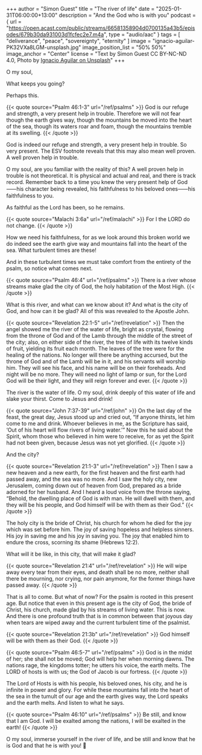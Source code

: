 +++
author = "Simon Guest"
title = "The river of life"
date = "2025-01-31T06:00:00+13:00"
description = "And the God who is with you"
podcast = { url = "https://open.acast.com/public/streams/66581358904d0700135a43b5/episodes/679b30da931003d1fcfec2e7.m4a", type = "audio/aac" }
tags = [ "deliverance", "peace", "sovereignty", "eternity" ]
image = "ignacio-aguilar-PK32VXa8LGM-unsplash.jpg"
image_position_list = "50% 50%"
image_anchor = "Center"
license = "Text by Simon Guest CC BY-NC-ND 4.0, Photo by [Ignacio Aguilar on Unsplash](https://unsplash.com/photos/green-trees-near-waterfalls-PK32VXa8LGM)"
+++

O my soul,

What keeps you going?

Perhaps this.

{{< quote source="Psalm 46:1-3" url="/ref/psalms" >}}
God is our refuge and strength, a very present help in trouble. Therefore we will not fear though the earth gives way, though the mountains be moved into the heart of the sea, though its waters roar and foam, though the mountains tremble at its swelling.
{{< /quote >}}

God is indeed our refuge and strength, a very present help in trouble. So very present. The ESV footnote reveals that this may also mean well proven. A well proven help in trouble.

O my soul, are you familiar with the reality of this? A well proven help in trouble is not theoretical. It is physical and actual and real, and there is track record. Remember back to a time you knew the very present help of God⸺his character being revealed, his faithfulness to his beloved ones⸺his faithfulness to you.

As faithful as the Lord has been, so he remains.

{{< quote source="Malachi 3:6a" url="/ref/malachi" >}}
For I the LORD do not change.
{{< /quote >}}

How we need his faithfulness, for as we look around this broken world we do indeed see the earth give way and mountains fall into the heart of the sea. What turbulent times are these!

And in these turbulent times we must take comfort from the entirety of the psalm, so notice what comes next.

{{< quote source="Psalm 46:4" url="/ref/psalms" >}}
There is a river whose streams make glad the city of God, the holy habitation of the Most High.
{{< /quote >}}

What is this river, and what can we know about it? And what is the city of God, and how can it be glad? All of this was revealed to the Apostle John.

{{< quote source="Revelation 22:1-5" url="/ref/revelation" >}}
Then the angel showed me the river of the water of life, bright as crystal, flowing from the throne of God and of the Lamb through the middle of the street of the city; also, on either side of the river, the tree of life with its twelve kinds of fruit, yielding its fruit each month. The leaves of the tree were for the healing of the nations. No longer will there be anything accursed, but the throne of God and of the Lamb will be in it, and his servants will worship him. They will see his face, and his name will be on their foreheads. And night will be no more. They will need no light of lamp or sun, for the Lord God will be their light, and they will reign forever and ever.
{{< /quote >}}

The river is the water of life. O my soul, drink deeply of this water of life and slake your thirst. Come to Jesus and drink!

{{< quote source="John 7:37-39" url="/ref/john" >}}
On the last day of the feast, the great day, Jesus stood up and cried out, “If anyone thirsts, let him come to me and drink. Whoever believes in me, as the Scripture has said, ‘Out of his heart will flow rivers of living water.’” Now this he said about the Spirit, whom those who believed in him were to receive, for as yet the Spirit had not been given, because Jesus was not yet glorified.
{{< /quote >}}

And the city?

{{< quote source="Revelation 21:1-3" url="/ref/revelation" >}}
Then I saw a new heaven and a new earth, for the first heaven and the first earth had passed away, and the sea was no more. And I saw the holy city, new Jerusalem, coming down out of heaven from God, prepared as a bride adorned for her husband. And I heard a loud voice from the throne saying, “Behold, the dwelling place of God is with man. He will dwell with them, and they will be his people, and God himself will be with them as their God.”
{{< /quote >}}

The holy city is the bride of Christ, his church for whom he died for the joy which was set before him. The joy of saving hopeless and helpless sinners. His joy in saving me and his joy in saving you. The joy that enabled him to endure the cross, scorning its shame (Hebrews 12:2).

What will it be like, in this city, that will make it glad?

{{< quote source="Revelation 21:4" url="/ref/revelation" >}}
He will wipe away every tear from their eyes, and death shall be no more, neither shall there be mourning, nor crying, nor pain anymore, for the former things have passed away.
{{< /quote >}}

That is all to come. But what of now? For the psalm is rooted in this present age. But notice that even in this present age is the city of God, the bride of Christ, his church, made glad by his streams of living water. This is now. And there is one profound truth that is in common between that joyous day when tears are wiped away and the current turbulent time of the psalmist.

{{< quote source="Revelation 21:3b" url="/ref/revelation" >}}
God himself will be with them as their God.
{{< /quote >}}

{{< quote source="Psalm 46:5-7" url="/ref/psalms" >}}
God is in the midst of her; she shall not be moved; God will help her when morning dawns. The nations rage, the kingdoms totter; he utters his voice, the earth melts. The LORD of hosts is with us; the God of Jacob is our fortress.
{{< /quote >}}

The Lord of Hosts is with his people, his beloved ones, his city, and he is infinite in power and glory. For while these mountains fall into the heart of the sea in the tumult of our age and the earth gives way, the Lord speaks and the earth melts. And listen to what he says.

{{< quote source="Psalm 46:10" url="/ref/psalms" >}}
Be still, and know that I am God. I will be exalted among the nations, I will be exalted in the earth!
{{< /quote >}}

O my soul, immerse yourself in the river of life, and be still and know that he is God and that he is with you! 🙏
